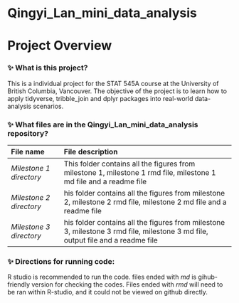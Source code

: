 # Qingyi_Lan_mini_data_analysis
# Project Overview  

### :sparkles: What is this project?  

This is a individual project for the STAT 545A course at the University of British Columbia, Vancouver. The objective of the project is to learn how to apply tidyverse, tribble_join and dplyr packages into real-world data-analysis scenarios. 

### :sparkles: What files are in the Qingyi_Lan_mini_data_analysis repository?  

|File name|File description|
|:---|:---|
|*Milestone 1 directory*| This folder contains all the figures from milestone 1, milestone 1 rmd file, milestone 1 md file and a readme file
|*Milestone 2 directory*| his folder contains all the figures from milestone 2, milestone 2 rmd file, milestone 2 md file and a readme file
|*Milestone 3 directory*|his folder contains all the figures from milestone 3, milestone 3 rmd file, milestone 3 md file, output file and a readme file




### :sparkles: Directions for running code:  

R studio is recommended to run the code. files ended with *md*  is gihub-friendly version for checking the codes. Files ended with *rmd* will need to be ran within R-studio, and it could not be viewed on github directly. 


